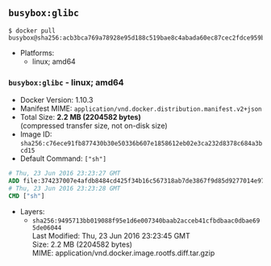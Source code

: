 ## `busybox:glibc`

```console
$ docker pull busybox@sha256:acb3bca769a78928e95d188c519bae8c4abada60ec87cec2fdce959ba88bc703
```

-	Platforms:
	-	linux; amd64

### `busybox:glibc` - linux; amd64

-	Docker Version: 1.10.3
-	Manifest MIME: `application/vnd.docker.distribution.manifest.v2+json`
-	Total Size: **2.2 MB (2204582 bytes)**  
	(compressed transfer size, not on-disk size)
-	Image ID: `sha256:c76ece91fb877430b30e50336b607e1858612eb02e3ca232d8378c684a3bcd15`
-	Default Command: `["sh"]`

```dockerfile
# Thu, 23 Jun 2016 23:23:27 GMT
ADD file:374237007e4afdb8484cd425f34b16c567318ab7de3867f9d85d9277014e974a in /
# Thu, 23 Jun 2016 23:23:28 GMT
CMD ["sh"]
```

-	Layers:
	-	`sha256:9495713bb019088f95e1d6e007340baab2acceb41cfbdbaac0dbae695de06044`  
		Last Modified: Thu, 23 Jun 2016 23:23:45 GMT  
		Size: 2.2 MB (2204582 bytes)  
		MIME: application/vnd.docker.image.rootfs.diff.tar.gzip
